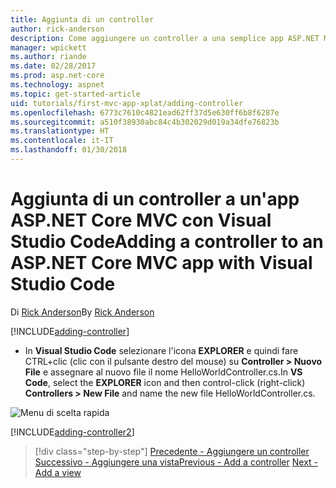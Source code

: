 ```yaml
---
title: Aggiunta di un controller
author: rick-anderson
description: Come aggiungere un controller a una semplice app ASP.NET MVC Core
manager: wpickett
ms.author: riande
ms.date: 02/28/2017
ms.prod: asp.net-core
ms.technology: aspnet
ms.topic: get-started-article
uid: tutorials/first-mvc-app-xplat/adding-controller
ms.openlocfilehash: 6773c7610c4821ead62ff37d5e630ff6b8f6287e
ms.sourcegitcommit: a510f38930abc84c4b302029d019a34dfe76823b
ms.translationtype: HT
ms.contentlocale: it-IT
ms.lasthandoff: 01/30/2018
---
```

# <a name="adding-a-controller-to-an-aspnet-core-mvc-app-with-visual-studio-code"></a><span data-ttu-id="3cffd-103">Aggiunta di un controller a un'app ASP.NET Core MVC con Visual Studio Code</span><span class="sxs-lookup"><span data-stu-id="3cffd-103">Adding a controller to an ASP.NET Core MVC app with Visual Studio Code</span></span>

<span data-ttu-id="3cffd-104">Di [Rick Anderson](https://twitter.com/RickAndMSFT)</span><span class="sxs-lookup"><span data-stu-id="3cffd-104">By [Rick Anderson](https://twitter.com/RickAndMSFT)</span></span>

[!INCLUDE[adding-controller](../../includes/mvc-intro/adding-controller1.md)]

* <span data-ttu-id="3cffd-105">In **Visual Studio Code** selezionare l'icona **EXPLORER** e quindi fare CTRL+clic (clic con il pulsante destro del mouse) su **Controller > Nuovo File** e assegnare al nuovo file il nome HelloWorldController.cs.</span><span class="sxs-lookup"><span data-stu-id="3cffd-105">In **VS Code**, select the **EXPLORER** icon and then control-click (right-click) **Controllers > New File** and name the new file HelloWorldController.cs.</span></span>

 ![Menu di scelta rapida](adding-controller/_static/new_file.png)

[!INCLUDE[adding-controller2](../../includes/mvc-intro/adding-controller2.md)]

>[!div class="step-by-step"]
<span data-ttu-id="3cffd-107">[Precedente - Aggiungere un controller](start-mvc.md)
[Successivo - Aggiungere una vista](adding-view.md)</span><span class="sxs-lookup"><span data-stu-id="3cffd-107">[Previous - Add a controller](start-mvc.md)
[Next - Add a view](adding-view.md)</span></span>  
